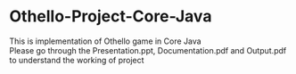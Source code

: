 # Othello-Project-Core-Java
This is implementation of Othello game in Core Java           
Please go through the Presentation.ppt, Documentation.pdf and Output.pdf to understand the working of project
